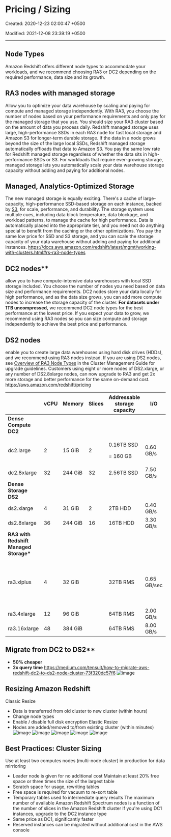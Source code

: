 # Pricing / Sizing

Created: 2020-12-23 02:00:47 +0500

Modified: 2021-12-08 23:39:19 +0500

---

## Node Types

Amazon Redshift offers different node types to accommodate your workloads, and we recommend choosing RA3 or DC2 depending on the required performance, data size and its growth.

## RA3 nodes with managed storage

Allow you to optimize your data warehouse by scaling and paying for compute and managed storage independently. With RA3, you choose the number of nodes based on your performance requirements and only pay for the managed storage that you use. You should size your RA3 cluster based on the amount of data you process daily.
Redshift managed storage uses large, high-performance SSDs in each RA3 node for fast local storage and Amazon S3 for longer-term durable storage. If the data in a node grows beyond the size of the large local SSDs, Redshift managed storage automatically offloads that data to Amazon S3. You pay the same low rate for Redshift managed storage regardless of whether the data sits in high-performance SSDs or S3. For workloads that require ever-growing storage, managed storage lets you automatically scale your data warehouse storage capacity without adding and paying for additional nodes.

## Managed, Analytics-Optimized Storage

The new managed storage is equally exciting. There's a cache of large-capacity, high-performance SSD-based storage on each instance, backed by [S3](https://aws.amazon.com/s3/), for scale, performance, and durability. The storage system uses multiple cues, including data block temperature, data blockage, and workload patterns, to manage the cache for high performance. Data is automatically placed into the appropriate tier, and you need not do anything special to benefit from the caching or the other optimizations. You pay the same low price for SSD and S3 storage, and you can scale the storage capacity of your data warehouse without adding and paying for additional instances.
<https://docs.aws.amazon.com/redshift/latest/mgmt/working-with-clusters.html#rs-ra3-node-types>

## DC2 nodes**

allow you to have compute-intensive data warehouses with local SSD storage included. You choose the number of nodes you need based on data size and performance requirements. DC2 nodes store your data locally for high performance, and as the data size grows, you can add more compute nodes to increase the storage capacity of the cluster. **For datasets under 1TB uncompressed,** we recommend DC2 node types for the best performance at the lowest price. If you expect your data to grow, we recommend using RA3 nodes so you can size compute and storage independently to achieve the best price and performance.

## DS2 nodes

enable you to create large data warehouses using hard disk drives (HDDs), and we recommend using RA3 nodes instead. If you are using DS2 nodes, see [Overview of RA3 Node Types](https://docs.aws.amazon.com/redshift/latest/mgmt/working-with-clusters.html#rs-ra3-node-types) in the Cluster Management Guide for upgrade guidelines. Customers using eight or more nodes of DS2.xlarge, or any number of DS2.8xlarge nodes, can now upgrade to RA3 and get 2x more storage and better performance for the same on-demand cost.
<https://aws.amazon.com/redshift/pricing>
<table style="width:100%;">
<colgroup>
<col style="width: 22%" />
<col style="width: 8%" />
<col style="width: 11%" />
<col style="width: 8%" />
<col style="width: 19%" />
<col style="width: 11%" />
<col style="width: 18%" />
</colgroup>
<thead>
<tr class="header">
<th></th>
<th><strong>vCPU</strong></th>
<th><strong>Memory</strong></th>
<th><strong>Slices</strong></th>
<th><strong>Addressable storage capacity</strong></th>
<th><strong>I/O</strong></th>
<th><strong>Price</strong></th>
</tr>
</thead>
<tbody>
<tr class="odd">
<td><strong>Dense Compute DC2</strong></td>
<td></td>
<td></td>
<td></td>
<td></td>
<td></td>
<td></td>
</tr>
<tr class="even">
<td>dc2.large</td>
<td>2</td>
<td>15 GiB</td>
<td>2</td>
<td><p>0.16TB SSD</p>
<p>= 160 GB</p></td>
<td>0.60 GB/s</td>
<td>$0.315per Hour <strong>0.315 *8 = $2.52 per Hour</strong></td>
</tr>
<tr class="odd">
<td>dc2.8xlarge</td>
<td>32</td>
<td>244 GiB</td>
<td>32</td>
<td>2.56TB SSD</td>
<td>7.50 GB/s</td>
<td>$6.10per Hour</td>
</tr>
<tr class="even">
<td><strong>Dense Storage DS2</strong></td>
<td></td>
<td></td>
<td></td>
<td></td>
<td></td>
<td></td>
</tr>
<tr class="odd">
<td>ds2.xlarge</td>
<td>4</td>
<td>31 GiB</td>
<td>2</td>
<td>2TB HDD</td>
<td>0.40 GB/s</td>
<td>$1.19per Hour</td>
</tr>
<tr class="even">
<td>ds2.8xlarge</td>
<td>36</td>
<td>244 GiB</td>
<td>16</td>
<td>16TB HDD</td>
<td>3.30 GB/s</td>
<td>$9.50per Hour</td>
</tr>
<tr class="odd">
<td><strong>RA3 with Redshift Managed Storage*</strong></td>
<td></td>
<td></td>
<td></td>
<td></td>
<td></td>
<td></td>
</tr>
<tr class="even">
<td>ra3.xlplus</td>
<td>4</td>
<td>32 GiB</td>
<td></td>
<td>32TB RMS</td>
<td>0.65 GB/sec</td>
<td><p>$1.235per Hour</p>
<p><strong>1.235* 2 = 2.47 per hour</strong></p></td>
</tr>
<tr class="odd">
<td>ra3.4xlarge</td>
<td>12</td>
<td>96 GiB</td>
<td></td>
<td>64TB RMS</td>
<td>2.00 GB/s</td>
<td>$3.706per Hour</td>
</tr>
<tr class="even">
<td>ra3.16xlarge</td>
<td>48</td>
<td>384 GiB</td>
<td></td>
<td>64TB RMS</td>
<td>8.00 GB/s</td>
<td>$14.827per Hour</td>
</tr>
</tbody>
</table>

## Migrate from DC2 to DS2**

- **50% cheaper**
- **2x query time**
<https://medium.com/tensult/how-to-migrate-aws-redshift-dc2-to-ds2-node-cluster-73f320dc57f6>
![image](media/AWS-Redshift_Pricing---Sizing-image1.png)

## Resizing Amazon Redshift

Classic Resize

- Data is transferred from old cluster to new cluster (within hours)
- Change node types
- Enable / disable full disk encryption
Elastic Resize
- Nodes are added/removed to/from existing cluster (within minutes)
![image](media/AWS-Redshift_Pricing---Sizing-image2.png)
![image](media/AWS-Redshift_Pricing---Sizing-image3.png)
![image](media/AWS-Redshift_Pricing---Sizing-image4.png)
![image](media/AWS-Redshift_Pricing---Sizing-image5.png)
![image](media/AWS-Redshift_Pricing---Sizing-image6.png)

## Best Practices: Cluster Sizing

Use at least two computes nodes (multi-node cluster) in production for data mirrioring

- Leader node is given for no additional cost
Maintain at least 20% free space or three times the size of the largest table
- Scratch space for usage, rewriting tables
- Free space is required for vacuum to re-sort table
- Temporary tables used fo intermediate query results
The maximum number of available Amazon Redshift Spectrum nodes is a function of the number of slices in the Amazon Redshift cluster
If you're using DC1 instances, upgrade to the DC2 instance type
- Same price as DC1, significantly faster
- Reserved instances can be migrated without additional cost in the AWS console
